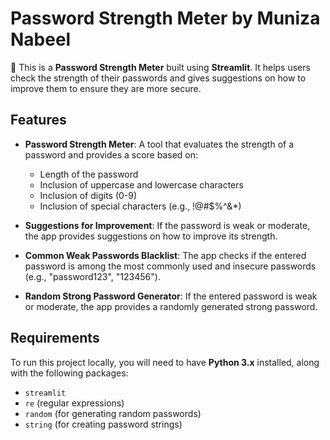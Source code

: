 # Password Strength Meter by Muniza Nabeel

🔐 This is a **Password Strength Meter** built using **Streamlit**. It helps users check the strength of their passwords and gives suggestions on how to improve them to ensure they are more secure.

## Features

- **Password Strength Meter**: A tool that evaluates the strength of a password and provides a score based on:
  - Length of the password
  - Inclusion of uppercase and lowercase characters
  - Inclusion of digits (0-9)
  - Inclusion of special characters (e.g., !@#$%^&*)

- **Suggestions for Improvement**: If the password is weak or moderate, the app provides suggestions on how to improve its strength.

- **Common Weak Passwords Blacklist**: The app checks if the entered password is among the most commonly used and insecure passwords (e.g., "password123", "123456").

- **Random Strong Password Generator**: If the entered password is weak or moderate, the app provides a randomly generated strong password.

## Requirements

To run this project locally, you will need to have **Python 3.x** installed, along with the following packages:

- `streamlit`
- `re` (regular expressions)
- `random` (for generating random passwords)
- `string` (for creating password strings)

